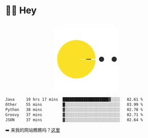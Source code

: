 
# 👋🏻 Hey
<div align="center">
	<br>
	<img src="https://raw.githubusercontent.com/Aniket965/Aniket965/master/pacman.svg?sanitize=true" width="200" height="200">
	<br>
</div>

<!--START_SECTION:waka-->
```text
Java     19 hrs 17 mins  ████████████████████▓░░░░   82.61 % 
Other    55 mins         █░░░░░░░░░░░░░░░░░░░░░░░░   03.99 % 
Python   38 mins         ▓░░░░░░░░░░░░░░░░░░░░░░░░   02.78 % 
Groovy   37 mins         ▓░░░░░░░░░░░░░░░░░░░░░░░░   02.71 % 
JSON     37 mins         ▓░░░░░░░░░░░░░░░░░░░░░░░░   02.64 % 
```
<!--END_SECTION:waka-->

 ➡️  来我的网站瞧瞧吗？[这里](https://www.shaolongfei.com)
